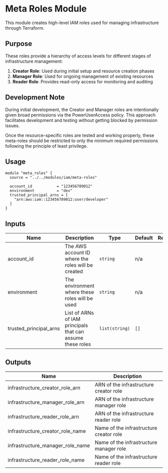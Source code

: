 # Meta Roles Module

This module creates high-level IAM roles used for managing infrastructure through Terraform.

## Purpose

These roles provide a hierarchy of access levels for different stages of infrastructure management:

1. **Creator Role**: Used during initial setup and resource creation phases
2. **Manager Role**: Used for ongoing management of existing resources
3. **Reader Role**: Provides read-only access for monitoring and auditing

## Development Note

During initial development, the Creator and Manager roles are intentionally given broad permissions via the PowerUserAccess policy. This approach facilitates development and testing without getting blocked by permission issues.

Once the resource-specific roles are tested and working properly, these meta-roles should be restricted to only the minimum required permissions following the principle of least privilege.

## Usage

```hcl
module "meta_roles" {
  source = "../../modules/iam/meta-roles"

  account_id           = "123456789012"
  environment          = "dev"
  trusted_principal_arns = [
    "arn:aws:iam::123456789012:user/developer"
  ]
}
```

## Inputs

| Name | Description | Type | Default | Required |
|------|-------------|------|---------|:--------:|
| account_id | The AWS account ID where the roles will be created | `string` | n/a | yes |
| environment | The environment where these roles will be used | `string` | n/a | yes |
| trusted_principal_arns | List of ARNs of IAM principals that can assume these roles | `list(string)` | `[]` | no |

## Outputs

| Name | Description |
|------|-------------|
| infrastructure_creator_role_arn | ARN of the infrastructure creator role |
| infrastructure_manager_role_arn | ARN of the infrastructure manager role |
| infrastructure_reader_role_arn | ARN of the infrastructure reader role |
| infrastructure_creator_role_name | Name of the infrastructure creator role |
| infrastructure_manager_role_name | Name of the infrastructure manager role |
| infrastructure_reader_role_name | Name of the infrastructure reader role |